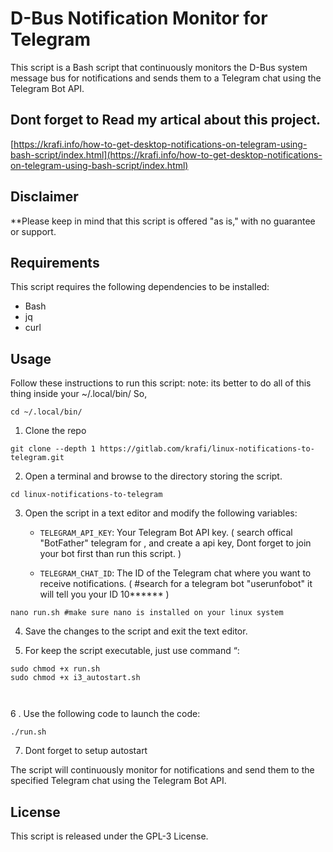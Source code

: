 # D-Bus Notification Monitor for Telegram

This script is a Bash script that continuously monitors the D-Bus system message bus for notifications and sends them to a Telegram chat using the Telegram Bot API.

## Dont forget to Read my artical about this project.
[https://krafi.info/how-to-get-desktop-notifications-on-telegram-using-bash-script/index.html](https://krafi.info/how-to-get-desktop-notifications-on-telegram-using-bash-script/index.html)

## Disclaimer

**Please keep in mind that this script is offered "as is," with no guarantee or support.

## Requirements

This script requires the following dependencies to be installed:

- Bash
- jq
- curl

## Usage

Follow these instructions to run this script: 
note: its better to do all of this thing inside your ~/.local/bin/ So, 

```
cd ~/.local/bin/
```

1. Clone the repo 

```
git clone --depth 1 https://gitlab.com/krafi/linux-notifications-to-telegram.git

```
2. Open a terminal and browse to the directory storing the script.

```
cd linux-notifications-to-telegram 

```
3. Open the script in a text editor and modify the following variables:
   - `TELEGRAM_API_KEY`: Your Telegram Bot API key. ( search offical "BotFather" telegram for , and create a api key, Dont forget to join your bot first than run this script. )


   - `TELEGRAM_CHAT_ID`: The ID of the Telegram chat where you want to receive notifications. (
#search for a telegram bot "userunfobot" it will tell you your ID 10******
)

```
nano run.sh #make sure nano is installed on your linux system

```
4. Save the changes to the script and exit the text editor.

5. For keep the script executable, just use command “:

```
sudo chmod +x run.sh
sudo chmod +x i3_autostart.sh 



```

6 . Use the following code to launch the code:

```
./run.sh

```
7. Dont forget to setup autostart

The script will continuously monitor for notifications and send them to the specified Telegram chat using the Telegram Bot API.

## License

This script is released under the GPL-3 License. 
